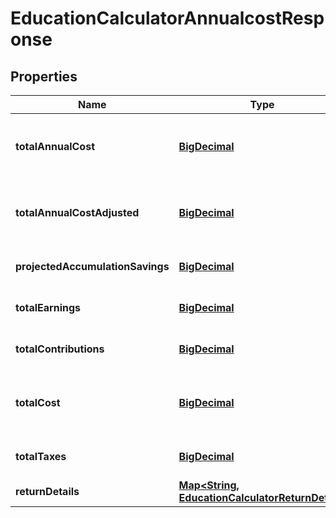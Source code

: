 
# EducationCalculatorAnnualcostResponse

## Properties
Name | Type | Description | Notes
------------ | ------------- | ------------- | -------------
**totalAnnualCost** | [**BigDecimal**](BigDecimal.md) | The total education cost per year that can be afforded, represented in today’s dollars. | 
**totalAnnualCostAdjusted** | [**BigDecimal**](BigDecimal.md) | The total education cost per year that can be afforded, represented in today&#39;s dollars. | 
**projectedAccumulationSavings** | [**BigDecimal**](BigDecimal.md) | The projected balance at the end of accumulation_horizon. | 
**totalEarnings** | [**BigDecimal**](BigDecimal.md) | The total earnings generated over the horizon. | 
**totalContributions** | [**BigDecimal**](BigDecimal.md) | The total contributions added over the horizon. | 
**totalCost** | [**BigDecimal**](BigDecimal.md) | The total cost of education over the decumulation horizon, represented in future dollars. | 
**totalTaxes** | [**BigDecimal**](BigDecimal.md) | The total taxes paid on withdrawals over decumulation_horizon. | 
**returnDetails** | [**Map&lt;String, EducationCalculatorReturnDetail&gt;**](EducationCalculatorReturnDetail.md) |  | 



